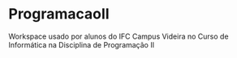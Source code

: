 # ProgramacaoII
Workspace usado por alunos do IFC Campus Videira no Curso de Informática na Disciplina de Programação II